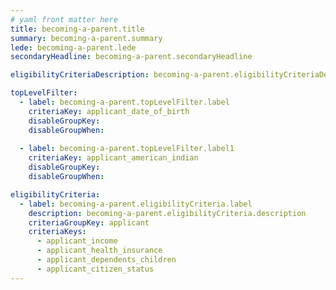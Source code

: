 ```yaml
---
# yaml front matter here
title: becoming-a-parent.title
summary: becoming-a-parent.summary
lede: becoming-a-parent.lede
secondaryHeadline: becoming-a-parent.secondaryHeadline

eligibilityCriteriaDescription: becoming-a-parent.eligibilityCriteriaDescription

topLevelFilter:
  - label: becoming-a-parent.topLevelFilter.label
    criteriaKey: applicant_date_of_birth
    disableGroupKey:
    disableGroupWhen:
    
  - label: becoming-a-parent.topLevelFilter.label1
    criteriaKey: applicant_american_indian
    disableGroupKey: 
    disableGroupWhen: 

eligibilityCriteria:
  - label: becoming-a-parent.eligibilityCriteria.label
    description: becoming-a-parent.eligibilityCriteria.description
    criteriaGroupKey: applicant
    criteriaKeys:
      - applicant_income
      - applicant_health_insurance
      - applicant_dependents_children
      - applicant_citizen_status
---
```

